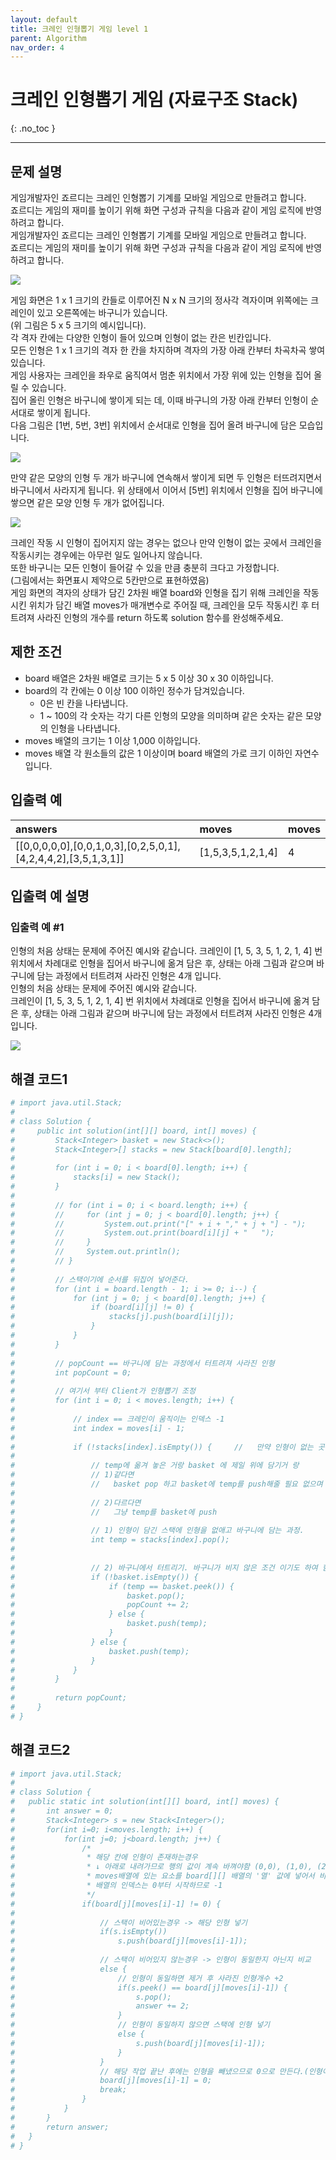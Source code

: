 ```yaml
---
layout: default
title: 크레인 인형뽑기 게임 level 1
parent: Algorithm
nav_order: 4
---
```


# 크레인 인형뽑기 게임 (자료구조 Stack)
{: .no_toc }

---

## 문제 설명

게임개발자인 죠르디는 크레인 인형뽑기 기계를 모바일 게임으로 만들려고 합니다.  
죠르디는 게임의 재미를 높이기 위해 화면 구성과 규칙을 다음과 같이 게임 로직에 반영하려고 합니다.  
게임개발자인 죠르디는 크레인 인형뽑기 기계를 모바일 게임으로 만들려고 합니다.  
죠르디는 게임의 재미를 높이기 위해 화면 구성과 규칙을 다음과 같이 게임 로직에 반영하려고 합니다.  

![](/assets/images/algorithm/craneCrawlMachine1.png)

게임 화면은 1 x 1 크기의 칸들로 이루어진 N x N 크기의 정사각 격자이며 위쪽에는 크레인이 있고 오른쪽에는 바구니가 있습니다.  
(위 그림은 5 x 5 크기의 예시입니다).  
각 격자 칸에는 다양한 인형이 들어 있으며 인형이 없는 칸은 빈칸입니다.  
모든 인형은 1 x 1 크기의 격자 한 칸을 차지하며 격자의 가장 아래 칸부터 차곡차곡 쌓여 있습니다.  
게임 사용자는 크레인을 좌우로 움직여서 멈춘 위치에서 가장 위에 있는 인형을 집어 올릴 수 있습니다.  
집어 올린 인형은 바구니에 쌓이게 되는 데, 이때 바구니의 가장 아래 칸부터 인형이 순서대로 쌓이게 됩니다.  
다음 그림은 [1번, 5번, 3번] 위치에서 순서대로 인형을 집어 올려 바구니에 담은 모습입니다.  

![](/assets/images/algorithm/craneCrawlMachine2.png)

만약 같은 모양의 인형 두 개가 바구니에 연속해서 쌓이게 되면 두 인형은 터뜨려지면서 바구니에서 사라지게 됩니다. 위 상태에서 이어서 [5번] 위치에서 인형을 집어 바구니에 쌓으면 같은 모양 인형 두 개가 없어집니다.  

![](/assets/images/algorithm/craneCrawMachine3.gif)

크레인 작동 시 인형이 집어지지 않는 경우는 없으나 만약 인형이 없는 곳에서 크레인을 작동시키는 경우에는 아무런 일도 일어나지 않습니다.  
또한 바구니는 모든 인형이 들어갈 수 있을 만큼 충분히 크다고 가정합니다.  
(그림에서는 화면표시 제약으로 5칸만으로 표현하였음)  
게임 화면의 격자의 상태가 담긴 2차원 배열 board와 인형을 집기 위해 크레인을 작동시킨 위치가 담긴 배열 moves가 매개변수로 주어질 때, 크레인을 모두 작동시킨 후 터트려져 사라진 인형의 개수를 return 하도록 solution 함수를 완성해주세요.  

## 제한 조건

* board 배열은 2차원 배열로 크기는 5 x 5 이상 30 x 30 이하입니다.
* board의 각 칸에는 0 이상 100 이하인 정수가 담겨있습니다.
    - 0은 빈 칸을 나타냅니다.
    - 1 ~ 100의 각 숫자는 각기 다른 인형의 모양을 의미하며 같은 숫자는 같은 모양의 인형을 나타냅니다.
* moves 배열의 크기는 1 이상 1,000 이하입니다.
* moves 배열 각 원소들의 값은 1 이상이며 board 배열의 가로 크기 이하인 자연수입니다.

## 입출력 예

| answers                                                        | moves             | moves             | 
|:---------------------------------------------------------------|:------------------|:------------------|
|[[0,0,0,0,0],[0,0,1,0,3],[0,2,5,0,1],[4,2,4,4,2],[3,5,1,3,1]]   | [1,5,3,5,1,2,1,4] | 4                 |

## 입출력 예 설명

### 입출력 예 #1

인형의 처음 상태는 문제에 주어진 예시와 같습니다. 
크레인이 [1, 5, 3, 5, 1, 2, 1, 4] 번 위치에서 차례대로 인형을 집어서 바구니에 옮겨 담은 후, 상태는 아래 그림과 같으며 바구니에 담는 과정에서 터트려져 사라진 인형은 4개 입니다.  
인형의 처음 상태는 문제에 주어진 예시와 같습니다.   
크레인이 [1, 5, 3, 5, 1, 2, 1, 4] 번 위치에서 차례대로 인형을 집어서 바구니에 옮겨 담은 후, 상태는 아래 그림과 같으며 바구니에 담는 과정에서 터트려져 사라진 인형은 4개 입니다.  

![](/assets/images/algorithm/craneCrawlMachine4.png)

## 해결 코드1
```yaml
# import java.util.Stack;
# 
# class Solution {
#     public int solution(int[][] board, int[] moves) {
#         Stack<Integer> basket = new Stack<>();
#         Stack<Integer>[] stacks = new Stack[board[0].length];
# 
#         for (int i = 0; i < board[0].length; i++) {
#             stacks[i] = new Stack();
#         }
# 
#         // for (int i = 0; i < board.length; i++) {
#         //     for (int j = 0; j < board[0].length; j++) {
#         //         System.out.print("[" + i + "," + j + "] - ");
#         //         System.out.print(board[i][j] + "   ");
#         //     }
#         //     System.out.println();
#         // }
# 
#         // 스택이기에 순서를 뒤집어 넣어준다.
#         for (int i = board.length - 1; i >= 0; i--) {
#             for (int j = 0; j < board[0].length; j++) {
#                 if (board[i][j] != 0) {
#                     stacks[j].push(board[i][j]);
#                 }
#             }
#         }
# 
#         // popCount == 바구니에 담는 과정에서 터트려져 사라진 인형
#         int popCount = 0;
# 
#         // 여기서 부터 Client가 인형뽑기 조정
#         for (int i = 0; i < moves.length; i++) {
# 
#             // index == 크레인이 움직이는 인덱스 -1
#             int index = moves[i] - 1;
# 
#             if (!stacks[index].isEmpty()) {     //   만약 인형이 없는 곳에서 크레인을 작동시키는 경우에는 아무런 일도 일어나지 않습니다.
# 
#                 // temp에 옮겨 놓은 거랑 basket 에 제일 위에 담기거 랑
#                 // 1)같다면
#                 //   basket pop 하고 basket에 temp를 push해줄 필요 없으며 popCount는 +2 해보리기
# 
#                 // 2)다르다면
#                 //   그냥 temp를 basket에 push
# 
#                 // 1) 인형이 담긴 스택에 인형을 없애고 바구니에 담는 과정.
#                 int temp = stacks[index].pop();
# 
# 
#                 // 2) 바구니에서 터트리기. 바구니가 비지 않은 조건 이기도 하여 함.
#                 if (!basket.isEmpty()) {
#                     if (temp == basket.peek()) {
#                         basket.pop();
#                         popCount += 2;
#                     } else {
#                         basket.push(temp);
#                     }
#                 } else {
#                     basket.push(temp);
#                 }
#             }
#         }
# 
#         return popCount;
#     }
# }
```

## 해결 코드2
```yaml
# import java.util.Stack;
# 
# class Solution {
# 	public static int solution(int[][] board, int[] moves) {
# 		int answer = 0;
# 		Stack<Integer> s = new Stack<Integer>();
# 		for(int i=0; i<moves.length; i++) {
# 			for(int j=0; j<board.length; j++) {
# 				/* 
# 				 * 해당 칸에 인형이 존재하는경우
# 				 * ↓ 아래로 내려가므로 행의 값이 계속 바껴야함 (0,0), (1,0), (2,0) ...
# 				 * moves배열에 있는 요소를 board[][] 배열의 '열' 값에 넣어서 비교
# 				 * 배열의 인덱스는 0부터 시작하므로 -1
# 				 */ 
# 				if(board[j][moves[i]-1] != 0) {
# 					
# 					// 스택이 비어있는경우 -> 해당 인형 넣기
# 					if(s.isEmpty())
# 						s.push(board[j][moves[i]-1]);
# 					
# 					// 스택이 비어있지 않는경우 -> 인형이 동일한지 아닌지 비교
# 					else {
# 						// 인형이 동일하면 제거 후 사라진 인형개수 +2
# 						if(s.peek() == board[j][moves[i]-1]) {
# 							s.pop();
# 							answer += 2;
# 						}
# 						// 인형이 동일하지 않으면 스택에 인형 넣기
# 						else {
# 							s.push(board[j][moves[i]-1]);
# 						}
# 					}
# 					// 해당 작업 끝난 후에는 인형을 빼냈으므로 0으로 만든다.(인형이 없다는 표시)
# 					board[j][moves[i]-1] = 0;
# 					break;
# 				}
# 			}
# 		}
# 		return answer;
# 	}
# }
```
